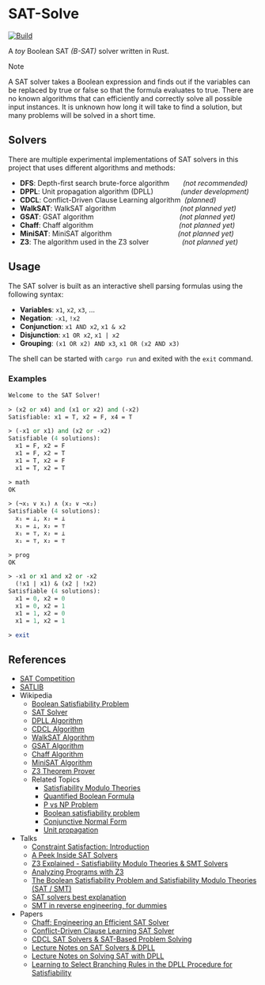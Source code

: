 # SAT-Solve

[![Build](https://github.com/WilliamRagstad/sat-solve/actions/workflows/rust.yml/badge.svg)](https://github.com/WilliamRagstad/sat-solve/actions/workflows/rust.yml)

A *toy* Boolean SAT *(B-SAT)* solver written in Rust.

> [!NOTE]
>
> A SAT solver takes a Boolean expression and finds out if the variables can be replaced by true or false so that the formula evaluates to true.
> There are no known algorithms that can efficiently and correctly solve all possible input instances.
> It is unknown how long it will take to find a solution, but many problems will be solved in a short time.

## Solvers

There are multiple experimental implementations of SAT solvers in this project that uses different algorithms and methods:

- **DFS**: Depth-first search brute-force algorithm &nbsp;&nbsp;&nbsp;&nbsp;&nbsp; *(not recommended)*
- **DPPL**: Unit propagation algorithm (DPLL) &nbsp;&nbsp;&nbsp;&nbsp;&nbsp;&nbsp;&nbsp;&nbsp;&nbsp;&nbsp;&nbsp;&nbsp; *(under development)*
- **CDCL**: Conflict-Driven Clause Learning algorithm &nbsp;*(planned)*
- **WalkSAT**: WalkSAT algorithm &nbsp;&nbsp;&nbsp;&nbsp;&nbsp;&nbsp;&nbsp;&nbsp;&nbsp;&nbsp;&nbsp;&nbsp;&nbsp;&nbsp;&nbsp;&nbsp;&nbsp;&nbsp;&nbsp;&nbsp;&nbsp;&nbsp;&nbsp;&nbsp;&nbsp;&nbsp;&nbsp;&nbsp;&nbsp;&nbsp;&nbsp; *(not planned yet)*
- **GSAT**: GSAT algorithm &nbsp;&nbsp;&nbsp;&nbsp;&nbsp;&nbsp;&nbsp;&nbsp;&nbsp;&nbsp;&nbsp;&nbsp;&nbsp;&nbsp;&nbsp;&nbsp;&nbsp;&nbsp;&nbsp;&nbsp;&nbsp;&nbsp;&nbsp;&nbsp;&nbsp;&nbsp;&nbsp;&nbsp;&nbsp;&nbsp;&nbsp;&nbsp;&nbsp;&nbsp;&nbsp;&nbsp;&nbsp;&nbsp;&nbsp;&nbsp;&nbsp;&nbsp; *(not planned yet)*
- **Chaff**: Chaff algorithm &nbsp;&nbsp;&nbsp;&nbsp;&nbsp;&nbsp;&nbsp;&nbsp;&nbsp;&nbsp;&nbsp;&nbsp;&nbsp;&nbsp;&nbsp;&nbsp;&nbsp;&nbsp;&nbsp;&nbsp;&nbsp;&nbsp;&nbsp;&nbsp;&nbsp;&nbsp;&nbsp;&nbsp;&nbsp;&nbsp;&nbsp;&nbsp;&nbsp;&nbsp;&nbsp;&nbsp;&nbsp;&nbsp;&nbsp;&nbsp;&nbsp;&nbsp; *(not planned yet)*
- **MiniSAT**: MiniSAT algorithm &nbsp;&nbsp;&nbsp;&nbsp;&nbsp;&nbsp;&nbsp;&nbsp;&nbsp;&nbsp;&nbsp;&nbsp;&nbsp;&nbsp;&nbsp;&nbsp;&nbsp;&nbsp;&nbsp;&nbsp;&nbsp;&nbsp;&nbsp;&nbsp;&nbsp;&nbsp;&nbsp;&nbsp;&nbsp;&nbsp;&nbsp;&nbsp; *(not planned yet)*
- **Z3**: The algorithm used in the Z3 solver &nbsp;&nbsp;&nbsp;&nbsp;&nbsp;&nbsp;&nbsp;&nbsp;&nbsp;&nbsp;&nbsp;&nbsp;&nbsp;&nbsp;&nbsp; *(not planned yet)*

## Usage

The SAT solver is built as an interactive shell parsing formulas using the following syntax:

- **Variables**: `x1`, `x2`, `x3`, ...
- **Negation**: `-x1`, `!x2`
- **Conjunction**: `x1 AND x2`, `x1 & x2`
- **Disjunction**: `x1 OR x2`, `x1 | x2`
- **Grouping**: `(x1 OR x2) AND x3`, `x1 OR (x2 AND x3)`

The shell can be started with `cargo run` and exited with the `exit` command.

### Examples

```pl
Welcome to the SAT Solver!

> (x2 or x4) and (x1 or x2) and (-x2)
Satisfiable: x1 = T, x2 = F, x4 = T

> (-x1 or x1) and (x2 or -x2)
Satisfiable (4 solutions):
  x1 = F, x2 = F
  x1 = F, x2 = T
  x1 = T, x2 = F
  x1 = T, x2 = T

> math
OK

> (¬x₁ ∨ x₁) ∧ (x₂ ∨ ¬x₂)
Satisfiable (4 solutions):
  x₁ = ⊥, x₂ = ⊥
  x₁ = ⊥, x₂ = ⊤
  x₁ = ⊤, x₂ = ⊥
  x₁ = ⊤, x₂ = ⊤

> prog
OK

> -x1 or x1 and x2 or -x2
  (!x1 | x1) & (x2 | !x2)
Satisfiable (4 solutions):
  x1 = 0, x2 = 0
  x1 = 0, x2 = 1
  x1 = 1, x2 = 0
  x1 = 1, x2 = 1

> exit
```

## References

- [SAT Competition](http://www.satcompetition.org/)
- [SATLIB](http://www.cs.ubc.ca/~hoos/SATLIB/)
- Wikipedia
  - [Boolean Satisfiability Problem](https://en.wikipedia.org/wiki/Boolean_satisfiability_problem)
  - [SAT Solver](https://en.wikipedia.org/wiki/SAT_solver)
  - [DPLL Algorithm](https://en.wikipedia.org/wiki/DPLL_algorithm)
  - [CDCL Algorithm](https://en.wikipedia.org/wiki/Conflict-driven_clause_learning)
  - [WalkSAT Algorithm](https://en.wikipedia.org/wiki/WalkSAT)
  - [GSAT Algorithm](https://en.wikipedia.org/wiki/GSAT)
  - [Chaff Algorithm](https://en.wikipedia.org/wiki/Chaff_(SAT_solver))
  - [MiniSAT Algorithm](https://en.wikipedia.org/wiki/MiniSAT)
  - [Z3 Theorem Prover](https://en.wikipedia.org/wiki/Z3_Theorem_Prover)
  - Related Topics
    - [Satisfiability Modulo Theories](https://en.wikipedia.org/wiki/Satisfiability_modulo_theories)
    - [Quantified Boolean Formula](https://en.wikipedia.org/wiki/Quantified_boolean_formula)
    - [P vs NP Problem](https://en.wikipedia.org/wiki/P_versus_NP_problem)
    - [Boolean satisfiability problem](https://en.wikipedia.org/wiki/Boolean_satisfiability_problem)
    - [Conjunctive Normal Form](https://en.wikipedia.org/wiki/Conjunctive_normal_form)
    - [Unit propagation](https://en.wikipedia.org/wiki/Unit_propagation)
- Talks
  - [Constraint Satisfaction: Introduction](https://www.youtube.com/watch?v=_e64FiDWvqs)
  - [A Peek Inside SAT Solvers](https://www.youtube.com/watch?v=d76e4hV1iJY)
  - [Z3 Explained - Satisfiability Modulo Theories & SMT Solvers](https://www.youtube.com/watch?v=EacYNe7moSs)
  - [Analyzing Programs with Z3](https://www.youtube.com/watch?v=ruNFcH-KibY)
  - [The Boolean Satisfiability Problem and Satisfiability Modulo Theories (SAT / SMT)](https://www.youtube.com/watch?v=zeQASMpuSGE)
  - [SAT solvers best explanation](https://www.youtube.com/playlist?list=PLqinEaadXCHYW_1Z3W05rNx0skQIxrmQB)
  - [SMT in reverse engineering, for dummies](https://www.youtube.com/watch?v=b92CW-NZ3l0)
- Papers
  - [Chaff: Engineering an Efficient SAT Solver](https://www.princeton.edu/~chaff/publication/DAC2001v56.pdf)
  - [Conflict-Driven Clause Learning SAT Solver](https://www.cs.princeton.edu/~zkincaid/courses/fall18/readings/SATHandbook-CDCL.pdf)
  - [CDCL SAT Solvers & SAT-Based Problem Solving](https://cse.usf.edu/~haozheng/teach/cda5416/slides/intro-sat.pdf)
  - [Lecture Notes on SAT Solvers & DPLL](https://www.cs.cmu.edu/~15414/f17/lectures/10-dpll.pdf)
  - [Lecture Notes on Solving SAT with DPLL](https://www.cs.cmu.edu/~15414/s22/lectures/14-sat-dpll.pdf)
  - [Learning to Select Branching Rules in the DPLL Procedure for Satisfiability](https://www.cs.ubc.ca/~hutter/earg/papers07/lagoudakis01learning.pdf)
